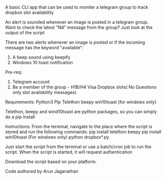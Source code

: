 A basic CLI app that can be used to moniter a telegram group to track dropbox slot availability  

An alert is sounded whenever an image is posted in a telegram group.  
Want to check the latest "NA" message from the group? Just look at the output of the script

There are two alerts whenever an image is posted or if the incoming message has the keyword "available":
1. A beep sound using beepify
2. Windows 10 toast notification

Pre-req:
1. Telegram account
2. Be a member of the group - H1B/H4 Visa Dropbox slots( No Questions only slot availability messages)

Requirements:
Python3
Pip
Telethon
beepy
win10toast (for windows only)

Telethon, beepy and wind10toast are python packages, so you can simply do a pip install

Instructions:
From the terminal, navigate to the place where the script is stored and run the following commands:
pip install telethon beepy
pip install win10toast (For windows only)
python dropbox*.py

Just start the script from the terminal or use a batch/cron job to run the script. When the script is started, it will request authentication

Download the script based on your platform.

Code authored by Arun Jaganathan 
